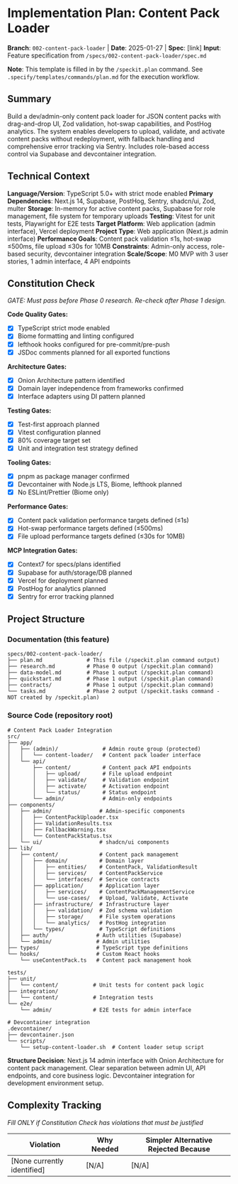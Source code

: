 # Implementation Plan: Content Pack Loader

**Branch**: `002-content-pack-loader` | **Date**: 2025-01-27 | **Spec**: [link]
**Input**: Feature specification from `/specs/002-content-pack-loader/spec.md`

**Note**: This template is filled in by the `/speckit.plan` command. See `.specify/templates/commands/plan.md` for the execution workflow.

## Summary

Build a dev/admin-only content pack loader for JSON content packs with drag-and-drop UI, Zod validation, hot-swap capabilities, and PostHog analytics. The system enables developers to upload, validate, and activate content packs without redeployment, with fallback handling and comprehensive error tracking via Sentry. Includes role-based access control via Supabase and devcontainer integration.

## Technical Context

**Language/Version**: TypeScript 5.0+ with strict mode enabled
**Primary Dependencies**: Next.js 14, Supabase, PostHog, Sentry, shadcn/ui, Zod, multer
**Storage**: In-memory for active content packs, Supabase for role management, file system for temporary uploads
**Testing**: Vitest for unit tests, Playwright for E2E tests
**Target Platform**: Web application (admin interface), Vercel deployment
**Project Type**: Web application (Next.js admin interface)
**Performance Goals**: Content pack validation ≤1s, hot-swap ≤500ms, file upload ≤30s for 10MB
**Constraints**: Admin-only access, role-based security, devcontainer integration
**Scale/Scope**: M0 MVP with 3 user stories, 1 admin interface, 4 API endpoints

## Constitution Check

*GATE: Must pass before Phase 0 research. Re-check after Phase 1 design.*

**Code Quality Gates:**

- [x] TypeScript strict mode enabled
- [x] Biome formatting and linting configured
- [x] lefthook hooks configured for pre-commit/pre-push
- [x] JSDoc comments planned for all exported functions

**Architecture Gates:**

- [x] Onion Architecture pattern identified
- [x] Domain layer independence from frameworks confirmed
- [x] Interface adapters using DI pattern planned

**Testing Gates:**

- [x] Test-first approach planned
- [x] Vitest configuration planned
- [x] 80% coverage target set
- [x] Unit and integration test strategy defined

**Tooling Gates:**

- [x] pnpm as package manager confirmed
- [x] Devcontainer with Node.js LTS, Biome, lefthook planned
- [x] No ESLint/Prettier (Biome only)

**Performance Gates:**

- [x] Content pack validation performance targets defined (≤1s)
- [x] Hot-swap performance targets defined (≤500ms)
- [x] File upload performance targets defined (≤30s for 10MB)

**MCP Integration Gates:**

- [x] Context7 for specs/plans identified
- [x] Supabase for auth/storage/DB planned
- [x] Vercel for deployment planned
- [x] PostHog for analytics planned
- [x] Sentry for error tracking planned

## Project Structure

### Documentation (this feature)

```
specs/002-content-pack-loader/
├── plan.md              # This file (/speckit.plan command output)
├── research.md          # Phase 0 output (/speckit.plan command)
├── data-model.md        # Phase 1 output (/speckit.plan command)
├── quickstart.md        # Phase 1 output (/speckit.plan command)
├── contracts/           # Phase 1 output (/speckit.plan command)
└── tasks.md             # Phase 2 output (/speckit.tasks command - NOT created by /speckit.plan)
```

### Source Code (repository root)

```
# Content Pack Loader Integration
src/
├── app/
│   ├── (admin)/              # Admin route group (protected)
│   │   └── content-loader/   # Content pack loader interface
│   └── api/
│       ├── content/          # Content pack API endpoints
│       │   ├── upload/       # File upload endpoint
│       │   ├── validate/     # Validation endpoint
│       │   ├── activate/     # Activation endpoint
│       │   └── status/       # Status endpoint
│       └── admin/            # Admin-only endpoints
├── components/
│   ├── admin/               # Admin-specific components
│   │   ├── ContentPackUploader.tsx
│   │   ├── ValidationResults.tsx
│   │   ├── FallbackWarning.tsx
│   │   └── ContentPackStatus.tsx
│   └── ui/                  # shadcn/ui components
├── lib/
│   ├── content/             # Content pack management
│   │   ├── domain/          # Domain layer
│   │   │   ├── entities/    # ContentPack, ValidationResult
│   │   │   ├── services/    # ContentPackService
│   │   │   └── interfaces/  # Service contracts
│   │   ├── application/     # Application layer
│   │   │   ├── services/    # ContentPackManagementService
│   │   │   └── use-cases/   # Upload, Validate, Activate
│   │   ├── infrastructure/  # Infrastructure layer
│   │   │   ├── validation/  # Zod schema validation
│   │   │   ├── storage/     # File system operations
│   │   │   └── analytics/   # PostHog integration
│   │   └── types/           # TypeScript definitions
│   ├── auth/               # Auth utilities (Supabase)
│   └── admin/              # Admin utilities
├── types/                  # TypeScript type definitions
└── hooks/                  # Custom React hooks
    └── useContentPack.ts   # Content pack management hook

tests/
├── unit/
│   └── content/           # Unit tests for content pack logic
├── integration/
│   └── content/           # Integration tests
└── e2e/
    └── admin/             # E2E tests for admin interface

# Devcontainer integration
.devcontainer/
├── devcontainer.json
└── scripts/
    └── setup-content-loader.sh  # Content loader setup script
```

**Structure Decision**: Next.js 14 admin interface with Onion Architecture for content pack management. Clear separation between admin UI, API endpoints, and core business logic. Devcontainer integration for development environment setup.

## Complexity Tracking

*Fill ONLY if Constitution Check has violations that must be justified*

| Violation | Why Needed | Simpler Alternative Rejected Because |
|-----------|------------|-------------------------------------|
| [None currently identified] | [N/A] | [N/A] |
